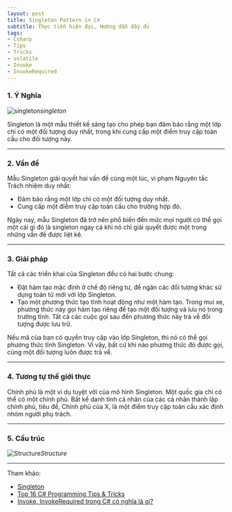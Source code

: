 ```yaml
---
layout: post
title: Singleton Pattern in C# 
subtitle: Thực tiễn hiện đại, Hướng dẫn đầy đủ
tags:
- Csharp
- Tips
- Tricks
- volatile
- Invoke
- InvokeRequired
---
```


### 1. Ý Nghĩa

![singleton](http://boxxv.com/img/patterns/singleton.png "singleton")_singleton_

Singleton là một mẫu thiết kế sáng tạo cho phép bạn đảm bảo rằng một lớp chỉ có một đối tượng duy nhất, trong khi cung cấp một điểm truy cập toàn cầu cho đối tượng này.


-----
### 2. Vấn đề
Mẫu Singleton giải quyết hai vấn đề cùng một lúc, vi phạm Nguyên tắc Trách nhiệm duy nhất:
- Đảm bảo rằng một lớp chỉ có một đối tượng duy nhất.
- Cung cấp một điểm truy cập toàn cầu cho trường hợp đó.

Ngày nay, mẫu Singleton đã trở nên phổ biến đến mức mọi người có thể gọi một cái gì đó là singleton ngay cả khi nó chỉ giải quyết được một trong những vấn đề được liệt kê.

-----
### 3. Giải pháp
Tất cả các triển khai của Singleton đều có hai bước chung:
- Đặt hàm tạo mặc định ở chế độ riêng tư, để ngăn các đối tượng khác sử dụng toán tử mới với lớp Singleton.
- Tạo một phương thức tạo tĩnh hoạt động như một hàm tạo. Trong mui xe, phương thức này gọi hàm tạo riêng để tạo một đối tượng và lưu nó trong trường tĩnh. Tất cả các cuộc gọi sau đến phương thức này trả về đối tượng được lưu trữ.

Nếu mã của bạn có quyền truy cập vào lớp Singleton, thì nó có thể gọi phương thức tĩnh Singleton. Vì vậy, bất cứ khi nào phương thức đó được gọi, cùng một đối tượng luôn được trả về.

-----
### 4. Tương tự thế giới thực
Chính phủ là một ví dụ tuyệt vời của mô hình Singleton. Một quốc gia chỉ có thể có một chính phủ. Bất kể danh tính cá nhân của các cá nhân thành lập chính phủ, tiêu đề, Chính phủ của X, là một điểm truy cập toàn cầu xác định nhóm người phụ trách.

-----
### 5. Cấu trúc
![Structure](http://boxxv.com/img/patterns/structure-en.png "Structure")_Structure_




-----
Tham khảo:
- [Singleton](https://refactoring.guru/design-patterns/singleton)
- [Top 16 C# Programming Tips & Tricks](https://www.vn.freelancer.com/community/articles/top-16-c-programming-tips-tricks)
- [Invoke, InvokeRequired trong C# có nghĩa là gì?](http://diendan.congdongcviet.com/threads/t52293::invoke-invokerequired-trong-csharp-co-nghia-la-gi.cpp)
